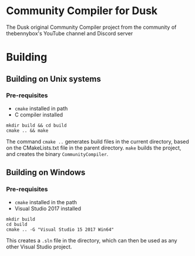 # Community Compiler for Dusk

The Dusk original Community Compiler project from the community of thebennybox's YouTube channel and Discord server

# Building

## Building on Unix systems

### Pre-requisites

 -  `cmake` installed in path
 -  C compiler installed

```
mkdir build && cd build
cmake .. && make
```

The command `cmake ..` generates build files in the current directory, based on the CMakeLists.txt file in the parent directory.
`make` builds the project, and creates the binary `CommunityCompiler`.

## Building on Windows

### Pre-requisites

 -  `cmake` installed in the path
 -  Visual Studio 2017 installed

```
mkdir build
cd build
cmake .. -G "Visual Studio 15 2017 Win64"
```

This creates a `.sln` file in the directory, which can then be used as any other Visual Studio project.
